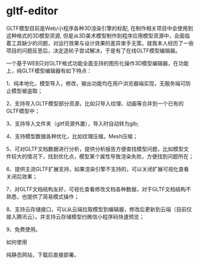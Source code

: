 # gltf-editor
GLTF模型目前是Web/小程序各种3D渲染引擎的标配, 在制作相关项目中会使用到这种格式的3D模型资源, 但是从3D美术模型制作到程序应用模型资源中，会面临着工具缺少的问题，对运行效果与设计效果的差异束手无策。就我本人经历了一些项目的问题反思后，决定造轮子尝试解决，于是有了在线GLTF模型编辑器。


一个基于WEB只对GLTF格式功能全面支持的图形化操作3D模型编辑器，在功能上，纯GLTF模型编辑器有如下特点：

1、纯本地化，模型导入，修改，输出功能均在用户浏览器端实现，无服务端可防止模型被盗取；

2、支持导入GLTF模型部分资源，比如只导入纹理、动画等合并到一个已有的GLTF模型中；

3、支持导入文件夹（gltf资源外置），导入时自动转为glb;

4、支持模型数据各种优化，比如纹理压缩，Mesh压缩；

5、可对GLTF文档数据进行分析，提供分析报告方便查找模型问题，比如模型文件较大的情况下，找到优化点，模型某个属性导致渲染失败，方便找到问题所在；

6、提供主流GLTF扩展支持，如果渲染引擎不支持的，可以关闭扩展可视化查看关闭后效果；

7、对GLTF文档结构友好，可视化查看修改文档各种数据，对于GLTF文档结构不熟悉，也提供了简易模式操作；

8、支持云存储接口，可以从云端拉取模型到编辑器，修改后更新到云端（目前仅接入腾讯云）。并支持云存储模型扫微信小程序码快速预览；

9、免费使用。


如何使用

纯静态网站，下载后直接部署。
